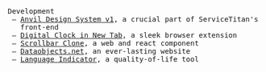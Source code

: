 
<pre>
Development                                                         Design
 — <a href="https://v1.anvil.servicetitan.com/">Anvil Design System v1</a>, a&nbsp;crucial part of&nbsp;ServiceTitan's          — <a href="https://yakunins.github.io/yakunins-com">Works 2008–2016</a>, an&nbsp;archive of&nbsp;past projects
   front‑end
 — <a href="https://yakunins.github.io/digital-clock">Digital Clock in New Tab</a>, a&nbsp;sleek browser extension 
 — <a href="https://github.com/yakunins/scrollbar-clone">Scrollbar Clone</a>, a&nbsp;web and react component
 — <a href="https://dataobjects.net">Dataobjects.net</a>, an&nbsp;ever-lasting website
 — <a href="https://github.com/yakunins/language-indicator">Language Indicator</a>, a&nbsp;quality-of-life tool
</pre>



